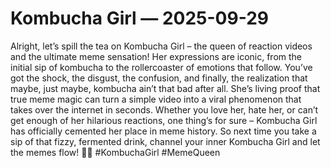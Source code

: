 # Kombucha Girl — 2025-09-29

Alright, let’s spill the tea on Kombucha Girl – the queen of reaction videos and the ultimate meme sensation! Her expressions are iconic, from the initial sip of kombucha to the rollercoaster of emotions that follow. You’ve got the shock, the disgust, the confusion, and finally, the realization that maybe, just maybe, kombucha ain’t that bad after all. She’s living proof that true meme magic can turn a simple video into a viral phenomenon that takes over the internet in seconds. Whether you love her, hate her, or can’t get enough of her hilarious reactions, one thing’s for sure – Kombucha Girl has officially cemented her place in meme history. So next time you take a sip of that fizzy, fermented drink, channel your inner Kombucha Girl and let the memes flow! 🍵✨ #KombuchaGirl #MemeQueen